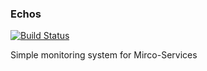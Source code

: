 ### Echos
[![Build Status](https://travis-ci.org/alaa/echos.svg?branch=master)](https://travis-ci.org/alaa/echos)

Simple monitoring system for Mirco-Services
